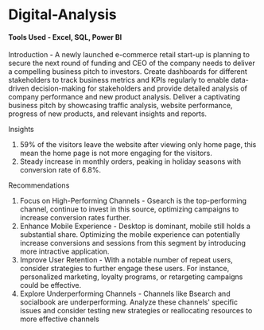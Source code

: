 # Digital-Analysis

#### Tools Used - Excel, SQL, Power BI 

Introduction - A newly launched e-commerce retail start-up is planning to secure the next round of funding and CEO of the company needs to deliver a compelling business pitch to investors. Create dashboards for different stakeholders to track business metrics and KPIs regularly to enable data-driven decision-making for stakeholders and provide detailed analysis of company performance and new product analysis. Deliver a captivating business pitch by showcasing traffic analysis, website performance, progress of new products, and relevant insights and reports.

Insights
1. 59% of the visitors leave the website after viewing only home page, this 
   mean the home page is not more engaging for the visitors.
2. Steady increase in monthly orders, peaking in holiday seasons with 
   conversion rate of 6.8%.
   
Recommendations
1. Focus on High-Performing Channels - Gsearch is the top-performing 
   channel, continue to invest in this source, optimizing campaigns to 
   increase conversion rates further.
2. Enhance Mobile Experience - Desktop is dominant, mobile still holds a 
   substantial share. Optimizing the mobile experience can potentially 
   increase conversions and sessions from this segment by introducing more 
   intractive application. 
3. Improve User Retention - With a notable number of repeat users, consider 
   strategies to further engage these users. For instance, personalized 
   marketing, loyalty programs, or retargeting campaigns could be effective.
4. Explore Underperforming Channels - Channels like Bsearch and socialbook 
   are underperforming. Analyze these channels' specific issues and consider 
   testing new strategies or reallocating resources to more effective 
   channels



